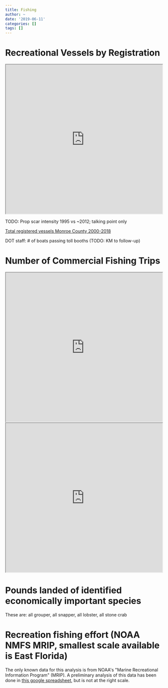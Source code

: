```yaml
---
title: Fishing
author: ~
date: '2019-06-11'
categories: []
tags: []
---
```



# Recreational Vessels by Registration
<iframe
    src="https://drive.google.com/file/d/1ZSmy7yT9i5cVVAbWyjSMjBSEcpX4N7f5/preview"
    width="100%" height="480">
</iframe>


TODO: Prop scar intensity 1995 vs ~2012; talking point only

[Total registered vessels Monroe County 2000-2018](https://docs.google.com/spreadsheets/d/15-YCU9pG9dyvZy4kXjHRjHwURxzc84BVgTxuc7q7280/edit?usp=sharing)

DOT staff: # of boats passing toll booths (TODO: KM to follow-up)

# Number of Commercial Fishing Trips
<iframe
    src="https://drive.google.com/file/d/19It75Ex9YXYpnYLIY1MwGVjlfRbYc23O/preview"
    width="100%" height="480">
</iframe>


<iframe
    src="https://drive.google.com/file/d/1a5v0kYGFQPwm4T9UzeD3E4AEEuz0O0X0/preview"
    width="100%" height="480">
</iframe>


# Pounds landed of identified economically important species
 These are: all grouper, all snapper, all lobster, all stone crab

# Recreation fishing effort (NOAA NMFS MRIP, smallest scale available is East Florida)

The only known data for this analysis is from NOAA's "Marine Recreational Information Program" (MRIP).
A preliminary analysis of this data has been done in [this google spreadsheet](https://drive.google.com/file/d/1O_3tpD6mlhFVHKSTeTTLvsxQ3thD3K6w), but is not at the right scale.

